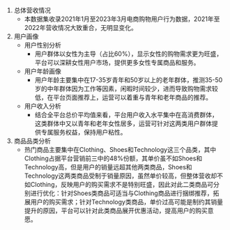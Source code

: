 1. 总体营收情况
    - 本数据集收录2021年1月至2023年3月电商购物用户行为数据，2021年至2022年营收情况大致重合，无明显变化。
2. 用户画像
    - 用户性别分析
        - 用户群体以女性为主导（占比60%），显示女性的购物需求更为旺盛，平台可以深耕女性用户市场，提供更多女性专属商品和服务。
    - 用户年龄画像
        - 用户年龄主要集中在17-35岁青年和50岁以上的老年群体，推测35-50岁的中年群体因为工作等因素，闲暇时间较少，进而导致购物需求较低，在平台页面推荐上，运营可以着重与青年和老年商品的推荐。
    - 用户收入分析
        - 结合全平台总价平均值来看，平台用户收入水平集中在高消费群体，这类群体中又以青年和老年女性居多，运营可针对这两类用户群体提供专属服务权益，保持用户粘性。
3. 商品品类分析
    - 热门商品主要集中在Clothing、Shoes和Technology这三个品类，其中Clothing占据平台营销前三中的48%份额，其单价虽不如Shoes和Technology高，但是用户的销量远超其他两类商品，Shoes和Technology这两类商品受制于销量原因，虽然单价较高，但整体营收却不如Clothing，反映用户的购买需求不是特别旺盛，因此对此二类商品可分别进行优化：针对Shoes类商品可适当与Clothing商品进行捆绑推荐，拓展用户的购买需求；针对Technology类商品，单价过高可能是制约其销量提升的原因，平台可以针对此类商品展开优惠活动，提高用户的购买意愿。
